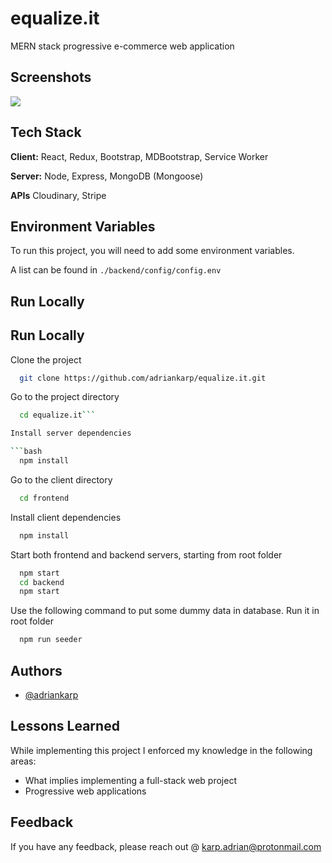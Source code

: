 
# equalize.it

MERN stack progressive e-commerce web application


## Screenshots

<img src="https://iili.io/5ENOFV.md.png" style="margin: 0 auto" />


## Tech Stack

**Client:** React, Redux, Bootstrap, MDBootstrap, Service Worker

**Server:** Node, Express, MongoDB (Mongoose)

**APIs** Cloudinary, Stripe


## Environment Variables

To run this project, you will need to add some environment variables.

A list can be found in ```./backend/config/config.env```

## Run Locally

## Run Locally

Clone the project

```bash
  git clone https://github.com/adriankarp/equalize.it.git
```

Go to the project directory

```bash
  cd equalize.it```

Install server dependencies

```bash
  npm install
```

Go to the client directory

```bash
  cd frontend
```

Install client dependencies

```bash
  npm install
```

Start both frontend and backend servers, starting from root folder

```bash
  npm start
  cd backend
  npm start
```

Use the following command to put some dummy data in database. Run it in root folder

```bash
  npm run seeder
```



## Authors

- [@adriankarp](https://github.com/adriankarp)


## Lessons Learned

While implementing this project I enforced my knowledge in the following areas:

- What implies implementing a full-stack web project
- Progressive web applications


## Feedback

If you have any feedback, please reach out @ karp.adrian@protonmail.com



